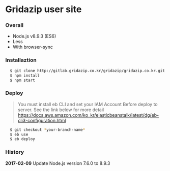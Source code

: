 # Gridazip user site

### Overall

- Node.js v8.9.3 (ES6)
- Less
- With browser-sync

### Installaztion

```bash
  $ git clone http://gitlab.gridazip.co.kr/gridazip/gridazip.co.kr.git
  $ npm install
  $ npm start
```

### Deploy

> You must install eb CLI and set your IAM Account Before deploy to server. See the link below for more detail
https://docs.aws.amazon.com/ko_kr/elasticbeanstalk/latest/dg/eb-cli3-configuration.html

```bash
  $ git checkout *your-branch-name*
  $ eb use
  $ eb deploy
```

### History

**2017-02-09**
Update Node.js version 7.6.0 to 8.9.3